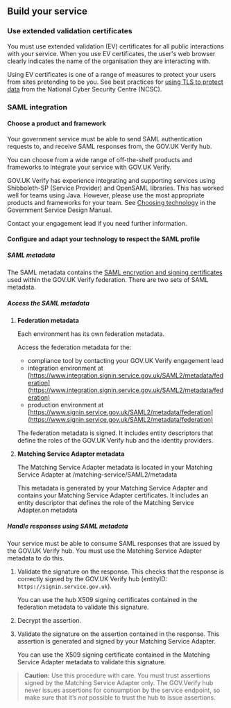 ## Build your service


### Use extended validation certificates


You must use extended validation (EV) certificates for all public
interactions with your service. When you use EV certificates, the user's
web browser clearly indicates the name of the organisation they are
interacting with.

Using EV certificates is one of a range of measures to protect your
users from sites pretending to be you. See best practices for [using TLS
to protect
data](https://www.ncsc.gov.uk/guidance/tls-external-facing-services)
from the National Cyber Security Centre (NCSC).

### SAML integration


#### Choose a product and framework

Your government service must be able to send SAML authentication
requests to, and receive SAML responses from, the GOV.UK Verify hub.

You can choose from a wide range of off-the-shelf products and
frameworks to integrate your service with GOV.UK Verify.

GOV.UK Verify has experience integrating and supporting services using
Shibboleth-SP (Service Provider) and OpenSAML libraries. This has worked
well for teams using Java. However, please use the most appropriate
products and frameworks for your team. See [Choosing
technology](https://www.gov.uk/service-manual/making-software/choosing-technology.html)
in the Government Service Design Manual.

Contact your engagement lead if you need further information.

#### Configure and adapt your technology to respect the SAML profile

##### SAML metadata

The SAML metadata contains the
[SAML encryption and signing certificates](#data-encryption-and-signing) used
within the GOV.UK Verify federation. There are two sets of SAML
metadata.

##### Access the SAML metadata

1. **Federation metadata**

    Each environment has its own federation metadata.
   
    Access the federation metadata for the:
    * compliance tool by contacting your GOV.UK Verify engagement lead
    * integration environment at [https://www.integration.signin.service.gov.uk/SAML2/metadata/federation](https://www.integration.signin.service.gov.uk/SAML2/metadata/federation)
    * production environment at [https://www.signin.service.gov.uk/SAML2/metadata/federation](https://www.signin.service.gov.uk/SAML2/metadata/federation)

    The federation metadata is signed. It includes entity descriptors that define the roles of the GOV.UK Verify hub and the identity providers.

2. **Matching Service Adapter metadata**

    The Matching Service Adapter metadata is located in your Matching Service Adapter at /matching-service/SAML2/metadata

    This metadata is generated by your Matching Service Adapter and contains your Matching Service Adapter certificates. It includes an entity descriptor that defines the role of the Matching Service Adapter.on metadata

##### Handle responses using SAML metadata

Your service must be able to consume SAML responses that are issued by
the GOV.UK Verify hub. You must use the Matching Service Adapter
metadata to do this.

1.  Validate the signature on the response. This checks that the
    response is correctly signed by the GOV.UK Verify hub (entityID:
    `https://signin.service.gov.uk`).

    You can use the hub X509 signing certificates contained in the
    federation metadata to validate this signature.

1.  Decrypt the assertion.
1.  Validate the signature on the assertion contained in the response.
    This assertion is generated and signed by your Matching Service
    Adapter.

    You can use the X509 signing certificate contained in the Matching
    Service Adapter metadata to validate this signature.

> **Caution:** Use this procedure with care. You must trust assertions signed by the
> Matching Service Adapter only. The GOV.Verify hub never issues
> assertions for consumption by the service endpoint, so make sure that
> it’s *not* possible to trust the hub to issue assertions.
